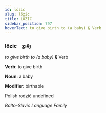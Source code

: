 ```yaml
---
id: lözic
slug: lözic
title: LÖZİC
sidebar_position: 797
hoverText: to give birth to (a baby) § Verb
---
```


### lözic&emsp;<span kind="abugida">ʓıⱴ̄ɟ</span>

*to give birth to (a baby)* **§** Verb

**Verb**: to give birth

**Noun**: a baby

**Modifier**: birthable

Polish rodzić undefined

*Balto-Slavic Language Family*